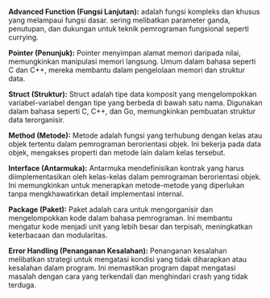 **Advanced Function (Fungsi Lanjutan):**
adalah fungsi kompleks dan khusus yang melampaui fungsi dasar. sering melibatkan parameter ganda, penutupan, dan dukungan untuk teknik pemrograman fungsional seperti currying.

**Pointer (Penunjuk):**
Pointer menyimpan alamat memori daripada nilai, memungkinkan manipulasi memori langsung. Umum dalam bahasa seperti C dan C++, mereka membantu dalam pengelolaan memori dan struktur data.

**Struct (Struktur):**
Struct adalah tipe data komposit yang mengelompokkan variabel-variabel dengan tipe yang berbeda di bawah satu nama. Digunakan dalam bahasa seperti C, C++, dan Go, memungkinkan pembuatan struktur data terorganisir.

**Method (Metode):**
Metode adalah fungsi yang terhubung dengan kelas atau objek tertentu dalam pemrograman berorientasi objek. Ini bekerja pada data objek, mengakses properti dan metode lain dalam kelas tersebut.

**Interface (Antarmuka):**
Antarmuka mendefinisikan kontrak yang harus diimplementasikan oleh kelas-kelas dalam pemrograman berorientasi objek. Ini memungkinkan untuk menerapkan metode-metode yang diperlukan tanpa mengkhawatirkan detail implementasi internal.

**Package (Paket):**
Paket adalah cara untuk mengorganisir dan mengelompokkan kode dalam bahasa pemrograman. Ini membantu mengatur kode menjadi unit yang lebih besar dan terpisah, meningkatkan keterbacaan dan modularitas.

**Error Handling (Penanganan Kesalahan):**
Penanganan kesalahan melibatkan strategi untuk mengatasi kondisi yang tidak diharapkan atau kesalahan dalam program. Ini memastikan program dapat mengatasi masalah dengan cara yang terkendali dan menghindari crash yang tidak terduga.